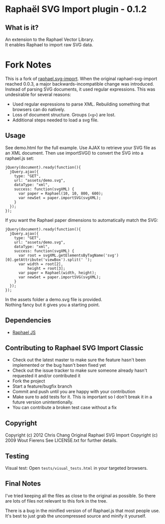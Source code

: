 # Raphaël SVG Import plugin - 0.1.2

## What is it?
An extension to the Raphael Vector Library.<br/>
It enables Raphael to import raw SVG data.

Fork Notes
==========

This is a fork of [raphael.svg-import](https://github.com/wout/raphael-svg-import).
When the original raphael-svg-import reached 0.0.3, a major backwards-incompatible change was introduced.
Instead of parsing SVG documents, it used regular expressions. This was undesirable for several reasons:

* Used regular expressions to parse XML. Rebuilding something that browsers can do natively.
* Loss of document structure. Groups (`<g>`) are lost.
* Additional steps needed to load a svg file.

Usage
-----
See demo.html for the full example. Use AJAX to retrieve your SVG file as an XML document.
Then use importSVG() to convert the SVG into a raphael.js set:

    jQuery(document).ready(function(){
      jQuery.ajax({
        type: "GET",
        url: "assets/demo.svg",
        dataType: "xml",
        success: function(svgXML) {
          var paper = Raphael(10, 10, 800, 600);
          var newSet = paper.importSVG(svgXML);
        }
      });
    });

If you want the Raphael paper dimensions to automatically match the SVG:

    jQuery(document).ready(function(){
      jQuery.ajax({
        type: "GET",
        url: "assets/demo.svg",
        dataType: "xml",
        success: function(svgXML) {
          var root = svgXML.getElementsByTagName('svg')[0].getAttribute('viewBox').split(' ');
          var width = root[2],
              height = root[3];
          var paper = Raphael(width, height);
          var newSet = paper.importSVG(svgXML);
        }
      });
    });


In the assets folder a demo.svg file is provided.<br/>
Nothing fancy but it gives you a starting point.

## Dependencies
- [Raphael JS](http://raphaeljs.com/)

## Contributing to Raphael SVG Import Classic

* Check out the latest master to make sure the feature hasn't been implemented or the bug hasn't been fixed yet
* Check out the issue tracker to make sure someone already hasn't requested it and/or contributed it
* Fork the project
* Start a feature/bugfix branch
* Commit and push until you are happy with your contribution
* Make sure to add tests for it. This is important so I don't break it in a future version unintentionally.
* You can contribute a broken test case without a fix

## Copyright

Copyright (c) 2012 Chris Chang
Original Raphael SVG Import Copyright (c) 2009 Wout Fierens
See LICENSE.txt for further details.

Testing
-------
Visual test: Open `tests/visual_tests.html` in your targeted browsers.

Final Notes
-----------
I've tried keeping all the files as close to the original as possible.
So there are lots of files not relevant to this fork in the tree.

There is a bug in the minified version of of Raphael.js that most people use.
It's best to just grab the uncompressed source and minify it yourself.
